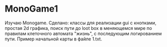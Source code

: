 # MonoGame1
Изучаю Monogame. Сделано: классы для реализации gui с кнопками, простая 2d графика, поиск пути до loot box в меняющемся мире по правилам клеточного автомата "жизнь", с последующим логированием пути.
Пример начальной карты в файле 1.txt.
